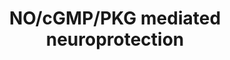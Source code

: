 ---
annotations:
- id: DOID:1307
  parent: disease of mental health
  type: Disease Ontology
  value: dementia
- id: CL:0000540
  parent: animal cell
  type: Cell Type Ontology
  value: neuron
- id: PW:0000003
  parent: signaling pathway
  type: Pathway Ontology
  value: signaling pathway
- id: CL:0002319
  parent: animal cell
  type: Cell Type Ontology
  value: neural cell
- id: PW:0000541
  parent: signaling pathway
  type: Pathway Ontology
  value: signaling pathway involving second messengers
authors:
- SauerThorben
- Egonw
- Khanspers
- MaintBot
- Laurent
- Eweitz
description: NO/cGMP/PKG mediated Neuroprotection
last-edited: 2021-05-22
ndex: 117948b3-8b69-11eb-9e72-0ac135e8bacf
organisms:
- Homo sapiens
redirect_from:
- /index.php/Pathway:WP4008
- /instance/WP4008
revision: null
schema-jsonld:
- '@context': https://schema.org/
  '@id': https://wikipathways.github.io/pathways/WP4008.html
  '@type': Dataset
  creator:
    '@type': Organization
    name: WikiPathways
  description: NO/cGMP/PKG mediated Neuroprotection
  keywords:
  - ''
  - ACTN2
  - AKAP9
  - AMP
  - ANP
  - Apoptosis
  - BAD
  - BCL2
  - BNP
  - CALM1
  - CAMK2A
  - CAMK2B
  - CAMK2D
  - CAMK2G
  - CASP9
  - CNGA1
  - CNGA2
  - CNGA3
  - CNGA4
  - CNGB1
  - CNGB3
  - CREB1
  - Ca2+
  - Caspase Cascade
  - Cyclophilin D
  - Cytochrome C
  - DLG4
  - GRIN1
  - GRIN2A
  - GRIN2B
  - GRIN2C
  - GRIN2D
  - GTP
  - GUCY1A2
  - GUCY1A3
  - GUCY1B2
  - GUCY1B3
  - IFN-Gamma
  - IL-1B
  - K+
  - L-Arginine
  - L-Citrulline
  - L-Glutamate
  - LPS
  - Mg2+
  - NADP
  - NADPH
  - NEFL
  - NFKB1
  - NFKB3
  - NFKBIA
  - 'NO'
  - NPR1
  - O2
  - PDE2
  - PDE3
  - PKG2
  - TBH
  - TNF-a
  - TSPO
  - XIAP
  - cAMP
  - cGMP
  - eNOS
  - iNOS
  - nNOS
  license: CC0
  name: NO/cGMP/PKG mediated neuroprotection
seo: CreativeWork
title: NO/cGMP/PKG mediated neuroprotection
wpid: WP4008
---